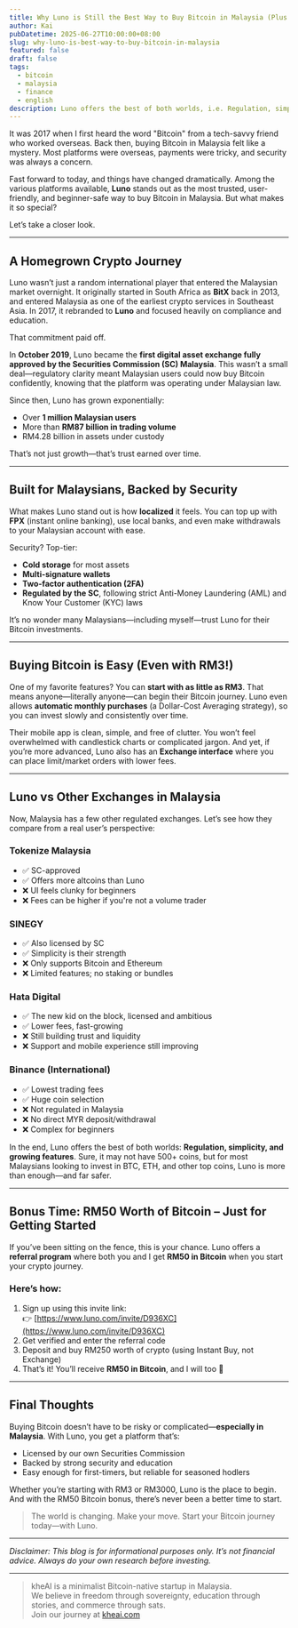 ```yaml
---
title: Why Luno is Still the Best Way to Buy Bitcoin in Malaysia (Plus RM50 BTC Bonus Inside!)
author: Kai
pubDatetime: 2025-06-27T10:00:00+08:00
slug: why-luno-is-best-way-to-buy-bitcoin-in-malaysia
featured: false
draft: false
tags:
  - bitcoin
  - malaysia
  - finance
  - english
description: Luno offers the best of both worlds, i.e. Regulation, simplicity, and growing features. It may not have 500 coins, but for most Malaysians looking to invest in BTC, ETH, and other top coins, Luno is more than enough—and far safer.
---
```


It was 2017 when I first heard the word "Bitcoin" from a tech-savvy friend who worked overseas. Back then, buying Bitcoin in Malaysia felt like a mystery. Most platforms were overseas, payments were tricky, and security was always a concern.

Fast forward to today, and things have changed dramatically. Among the various platforms available, **Luno** stands out as the most trusted, user-friendly, and beginner-safe way to buy Bitcoin in Malaysia. But what makes it so special?

Let’s take a closer look.

---

## A Homegrown Crypto Journey

Luno wasn’t just a random international player that entered the Malaysian market overnight. It originally started in South Africa as **BitX** back in 2013, and entered Malaysia as one of the earliest crypto services in Southeast Asia. In 2017, it rebranded to **Luno** and focused heavily on compliance and education.

That commitment paid off.

In **October 2019**, Luno became the **first digital asset exchange fully approved by the Securities Commission (SC) Malaysia**. This wasn’t a small deal—regulatory clarity meant Malaysian users could now buy Bitcoin confidently, knowing that the platform was operating under Malaysian law.

Since then, Luno has grown exponentially:
- Over **1 million Malaysian users**
- More than **RM87 billion in trading volume**
- RM4.28 billion in assets under custody

That’s not just growth—that’s trust earned over time.

---

## Built for Malaysians, Backed by Security

What makes Luno stand out is how **localized** it feels. You can top up with **FPX** (instant online banking), use local banks, and even make withdrawals to your Malaysian account with ease.

Security? Top-tier:

- **Cold storage** for most assets
- **Multi-signature wallets**
- **Two-factor authentication (2FA)**
- **Regulated by the SC**, following strict Anti-Money Laundering (AML) and Know Your Customer (KYC) laws

It’s no wonder many Malaysians—including myself—trust Luno for their Bitcoin investments.

---

## Buying Bitcoin is Easy (Even with RM3!)

One of my favorite features? You can **start with as little as RM3**. That means anyone—literally anyone—can begin their Bitcoin journey. Luno even allows **automatic monthly purchases** (a Dollar-Cost Averaging strategy), so you can invest slowly and consistently over time.

Their mobile app is clean, simple, and free of clutter. You won’t feel overwhelmed with candlestick charts or complicated jargon. And yet, if you’re more advanced, Luno also has an **Exchange interface** where you can place limit/market orders with lower fees.

---

## Luno vs Other Exchanges in Malaysia

Now, Malaysia has a few other regulated exchanges. Let’s see how they compare from a real user’s perspective:

### Tokenize Malaysia
- ✅ SC-approved
- ✅ Offers more altcoins than Luno
- ❌ UI feels clunky for beginners
- ❌ Fees can be higher if you're not a volume trader

### SINEGY
- ✅ Also licensed by SC
- ✅ Simplicity is their strength
- ❌ Only supports Bitcoin and Ethereum
- ❌ Limited features; no staking or bundles

### Hata Digital
- ✅ The new kid on the block, licensed and ambitious
- ✅ Lower fees, fast-growing
- ❌ Still building trust and liquidity
- ❌ Support and mobile experience still improving

### Binance (International)
- ✅ Lowest trading fees
- ✅ Huge coin selection
- ❌ Not regulated in Malaysia
- ❌ No direct MYR deposit/withdrawal
- ❌ Complex for beginners

In the end, Luno offers the best of both worlds: **Regulation, simplicity, and growing features**. Sure, it may not have 500+ coins, but for most Malaysians looking to invest in BTC, ETH, and other top coins, Luno is more than enough—and far safer.

---

## Bonus Time: RM50 Worth of Bitcoin – Just for Getting Started

If you’ve been sitting on the fence, this is your chance. Luno offers a **referral program** where both you and I get **RM50 in Bitcoin** when you start your crypto journey.

### Here’s how:
1. Sign up using this invite link:  
👉 [https://www.luno.com/invite/D936XC](https://www.luno.com/invite/D936XC)
2. Get verified and enter the referral code
3. Deposit and buy RM250 worth of crypto (using Instant Buy, not Exchange)
4. That’s it! You’ll receive **RM50 in Bitcoin**, and I will too 💛

---

## Final Thoughts

Buying Bitcoin doesn’t have to be risky or complicated—**especially in Malaysia**. With Luno, you get a platform that’s:

- Licensed by our own Securities Commission
- Backed by strong security and education
- Easy enough for first-timers, but reliable for seasoned hodlers

Whether you’re starting with RM3 or RM3000, Luno is the place to begin. And with the RM50 Bitcoin bonus, there’s never been a better time to start.

> The world is changing. Make your move. Start your Bitcoin journey today—with Luno.

---

*Disclaimer: This blog is for informational purposes only. It’s not financial advice. Always do your own research before investing.*

---

> kheAI is a minimalist Bitcoin-native startup in Malaysia.  
> We believe in freedom through sovereignty, education through stories, and commerce through sats.  
> Join our journey at [kheai.com](https://kheai.com)
